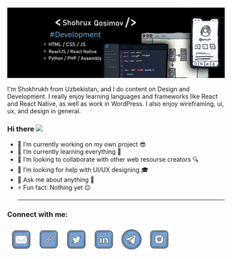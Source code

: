 

<!--
**shqosimov/shqosimov** is a ✨ _special_ ✨ repository because its `README.md` (this file) appears on your GitHub profile.
Here are some ideas to get you started:
-->

![Dev](https://github.com/shqosimov/shqosimov/blob/main/fork.jpg)

I'm Shokhrukh from Uzbekistan, and I do content on Design and Development. I really enjoy learning languages and frameworks like React and React Native, as well as work in WordPress. I also enjoy wireframing, ui, ux, and design in general. 

### Hi there <img src="https://media.giphy.com/media/hvRJCLFzcasrR4ia7z/giphy.gif" width="25px">
- 🔭 I’m currently working on my own project 😎
- 🌱 I’m currently learning everything 🤣
- 👯 I’m looking to collaborate with other web resourse creators 🔍
- 🤔 I’m looking for help with UI/UX designing 🎓
- 💬 Ask me about anything 👑
- ⚡ Fun fact: Nothing yet 😐
<br /><hr />
### Connect with me:

[<img align="left" alt="shqosimov | Email"     width="64px" src="https://github.com/shqosimov/shqosimov/blob/main/my/icons8-mail-2048.png" />][email]
[<img align="left" alt="shqosimov | Website"   width="64px" src="https://github.com/shqosimov/shqosimov/blob/main/my/icons8-link-100.png" />][website]
[<img align="left" alt="shqosimov | Twitter"   width="64px" src="https://github.com/shqosimov/shqosimov/blob/main/my/icons8-twitter-2048.png" />][twitter]
[<img align="left" alt="shqosimov | LinkedIn"  width="64px" src="https://github.com/shqosimov/shqosimov/blob/main/my/icons8-linkedin-2048.png" />][linkedin]
[<img align="left" alt="shqosimov | Telegram"  width="64px" src="https://github.com/shqosimov/shqosimov/blob/main/my/icons8-telegram-app-2048.png" />][telegram]
[<img align="left" alt="shqosimov | Instagram" width="64px" src="https://github.com/shqosimov/shqosimov/blob/main/my/icons8-instagram-2048.png" />][instagram]

[email]: mailto:shqosimov@webhook.uz
[website]: https://webhook.uz
[twitter]: https://twitter.com/shqosimov
[instagram]: https://instagram.com/mark_5.inc
[linkedin]: https://linkedin.com/in/shqosimov
[telegram]: https://t.me/shqosimov


<br />
